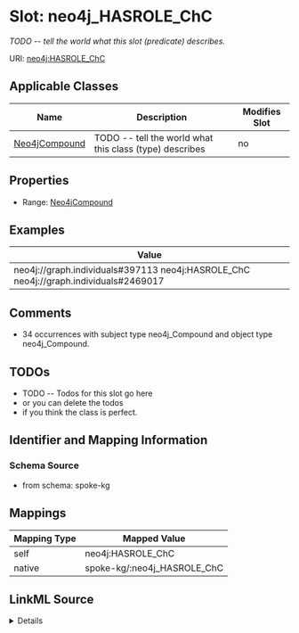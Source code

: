 

# Slot: neo4j_HASROLE_ChC


_TODO -- tell the world what this slot (predicate) describes._





URI: [neo4j:HASROLE_ChC](neo4j://graph.schema#HASROLE_ChC)



<!-- no inheritance hierarchy -->





## Applicable Classes

| Name | Description | Modifies Slot |
| --- | --- | --- |
| [Neo4jCompound](../classes/Neo4jCompound.md) | TODO -- tell the world what this class (type) describes |  no  |







## Properties

* Range: [Neo4jCompound](../classes/Neo4jCompound.md)






## Examples

| Value |
| --- |
| neo4j://graph.individuals#397113 neo4j:HASROLE_ChC neo4j://graph.individuals#2469017 |

## Comments

* 34 occurrences with subject type neo4j_Compound and object type neo4j_Compound.

## TODOs

* TODO -- Todos for this slot go here
* or you can delete the todos
* if you think the class is perfect.

## Identifier and Mapping Information







### Schema Source


* from schema: spoke-kg




## Mappings

| Mapping Type | Mapped Value |
| ---  | ---  |
| self | neo4j:HASROLE_ChC |
| native | spoke-kg/:neo4j_HASROLE_ChC |




## LinkML Source

<details>
```yaml
name: neo4j_HASROLE_ChC
description: TODO -- tell the world what this slot (predicate) describes.
todos:
- TODO -- Todos for this slot go here
- or you can delete the todos
- if you think the class is perfect.
comments:
- 34 occurrences with subject type neo4j_Compound and object type neo4j_Compound.
examples:
- value: neo4j://graph.individuals#397113 neo4j:HASROLE_ChC neo4j://graph.individuals#2469017
from_schema: spoke-kg
rank: 1000
slot_uri: neo4j:HASROLE_ChC
alias: neo4j_HASROLE_ChC
domain_of:
- neo4j_Compound
range: neo4j_Compound

```
</details>
